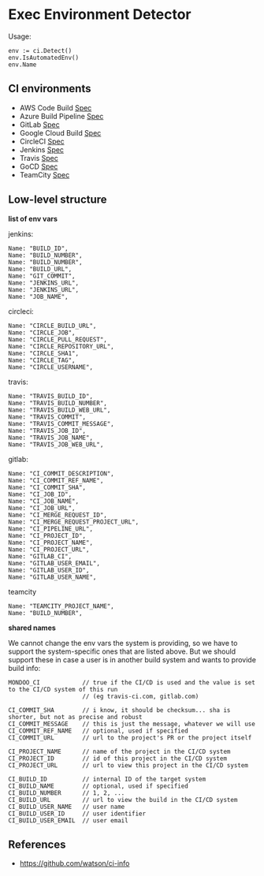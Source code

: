 # Exec Environment Detector

Usage:

```golang
env := ci.Detect()
env.IsAutomatedEnv()
env.Name
```

## CI environments

 * AWS Code Build [Spec](https://docs.aws.amazon.com/codebuild/latest/userguide/build-env-ref-env-vars.html)
 * Azure Build Pipeline [Spec](https://docs.microsoft.com/en-us/azure/devops/pipelines/build/variables?view=azure-devops)
 * GitLab [Spec](https://docs.gitlab.com/ee/ci/variables/)
 * Google Cloud Build [Spec](https://cloud.google.com/cloud-build/docs/configuring-builds/substitute-variable-values#using_default_substitutions)
 * CircleCI [Spec](https://circleci.com/docs/2.0/env-vars/#built-in-environment-variables)
 * Jenkins [Spec](https://wiki.jenkins.io/display/JENKINS/Building+a+software+project#Buildingasoftwareproject-belowJenkinsSetEnvironmentVariables)
 * Travis [Spec](https://docs.travis-ci.com/user/environment-variables/#default-environment-variables)
 * GoCD [Spec](https://docs.gocd.org/current/faq/environment_variables.html)
 * TeamCity [Spec](https://confluence.jetbrains.com/display/TCD18/Predefined+Build+Parameters#PredefinedBuildParameters-ServerBuildProperties)

## Low-level structure

**list of env vars**

jenkins:

    Name: "BUILD_ID",
    Name: "BUILD_NUMBER",
    Name: "BUILD_NUMBER",
    Name: "BUILD_URL",
    Name: "GIT_COMMIT",
    Name: "JENKINS_URL",
    Name: "JENKINS_URL",
    Name: "JOB_NAME",

circleci:

    Name: "CIRCLE_BUILD_URL",
    Name: "CIRCLE_JOB",
    Name: "CIRCLE_PULL_REQUEST",
    Name: "CIRCLE_REPOSITORY_URL",
    Name: "CIRCLE_SHA1",
    Name: "CIRCLE_TAG",
    Name: "CIRCLE_USERNAME",

travis:

    Name: "TRAVIS_BUILD_ID",
    Name: "TRAVIS_BUILD_NUMBER",
    Name: "TRAVIS_BUILD_WEB_URL",
    Name: "TRAVIS_COMMIT",
    Name: "TRAVIS_COMMIT_MESSAGE",
    Name: "TRAVIS_JOB_ID",
    Name: "TRAVIS_JOB_NAME",
    Name: "TRAVIS_JOB_WEB_URL",

gitlab:

    Name: "CI_COMMIT_DESCRIPTION",
    Name: "CI_COMMIT_REF_NAME",
    Name: "CI_COMMIT_SHA",
    Name: "CI_JOB_ID",
    Name: "CI_JOB_NAME",
    Name: "CI_JOB_URL",
    Name: "CI_MERGE_REQUEST_ID",
    Name: "CI_MERGE_REQUEST_PROJECT_URL",
    Name: "CI_PIPELINE_URL",
    Name: "CI_PROJECT_ID",
    Name: "CI_PROJECT_NAME",
    Name: "CI_PROJECT_URL",
    Name: "GITLAB_CI",
    Name: "GITLAB_USER_EMAIL",
    Name: "GITLAB_USER_ID",
    Name: "GITLAB_USER_NAME",

teamcity

    Name: "TEAMCITY_PROJECT_NAME",
    Name: "BUILD_NUMBER",

**shared names**

We cannot change the env vars the system is providing, so we have to support the system-specific ones that are listed above. But we should support these in case a user is in another build system and wants to provide build info:

    MONDOO_CI            // true if the CI/CD is used and the value is set to the CI/CD system of this run
                         // (eg travis-ci.com, gitlab.com)

    CI_COMMIT_SHA        // i know, it should be checksum... sha is shorter, but not as precise and robust
    CI_COMMIT_MESSAGE    // this is just the message, whatever we will use
    CI_COMMIT_REF_NAME   // optional, used if specified
    CI_COMMIT_URL        // url to the project's PR or the project itself

    CI_PROJECT_NAME      // name of the project in the CI/CD system
    CI_PROJECT_ID        // id of this project in the CI/CD system
    CI_PROJECT_URL       // url to view this project in the CI/CD system

    CI_BUILD_ID          // internal ID of the target system
    CI_BUILD_NAME        // optional, used if specified
    CI_BUILD_NUMBER      // 1, 2, ...
    CI_BUILD_URL         // url to view the build in the CI/CD system
    CI_BUILD_USER_NAME   // user name
    CI_BUILD_USER_ID     // user identifier
    CI_BUILD_USER_EMAIL  // user email

## References

- https://github.com/watson/ci-info
